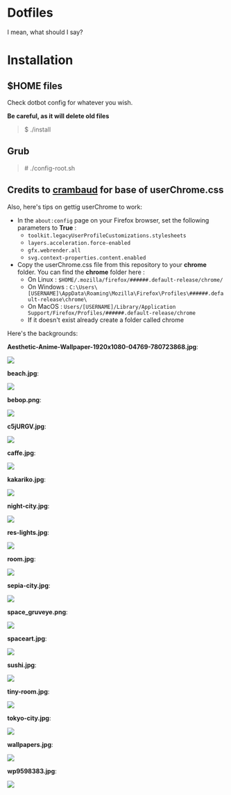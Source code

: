# Dotfiles

I mean, what should I say?

# Installation

## $HOME files

Check dotbot config for whatever you wish.

**Be careful, as it will delete old files**

> $ ./install

## Grub

> \# ./config-root.sh


## Credits to [crambaud](https://github.com/crambaud) for base of userChrome.css
Also, here's tips on gettig userChrome to work:
- In the ```about:config``` page on your Firefox browser, set the following parameters to **True** :
  - ```toolkit.legacyUserProfileCustomizations.stylesheets```
  - ```layers.acceleration.force-enabled```
  - ```gfx.webrender.all```
  - ```svg.context-properties.content.enabled```
- Copy the userChrome.css file from this repository to your **chrome** folder. You can find the **chrome** folder here :
  - On Linux : ```$HOME/.mozilla/firefox/######.default-release/chrome/```
  - On Windows : ```C:\Users\[USERNAME]\AppData\Roaming\Mozilla\Firefox\Profiles\######.default-release\chrome\```
  - On MacOS : ```Users/[USERNAME]/Library/Application Support/Firefox/Profiles/######.default-release/chrome```
  - If it doesn't exist already create a folder called chrome

Here's the backgrounds:

**Aesthetic-Anime-Wallpaper-1920x1080-04769-780723868.jpg**:

![](Aesthetic-Anime-Wallpaper-1920x1080-04769-780723868.jpg)

**beach.jpg**:

![](beach.jpg)

**bebop.png**:

![](bebop.png)

**c5jURGV.jpg**:

![](c5jURGV.jpg)

**caffe.jpg**:

![](caffe.jpg)

**kakariko.jpg**:

![](kakariko.jpg)

**night-city.jpg**:

![](night-city.jpg)

**res-lights.jpg**:

![](res-lights.jpg)

**room.jpg**:

![](room.jpg)

**sepia-city.jpg**:

![](sepia-city.jpg)

**space_gruveye.png**:

![](space_gruveye.png)

**spaceart.jpg**:

![](spaceart.jpg)

**sushi.jpg**:

![](sushi.jpg)

**tiny-room.jpg**:

![](tiny-room.jpg)

**tokyo-city.jpg**:

![](tokyo-city.jpg)

**wallpapers.jpg**:

![](wallpapers.jpg)

**wp9598383.jpg**:

![](wp9598383.jpg)

